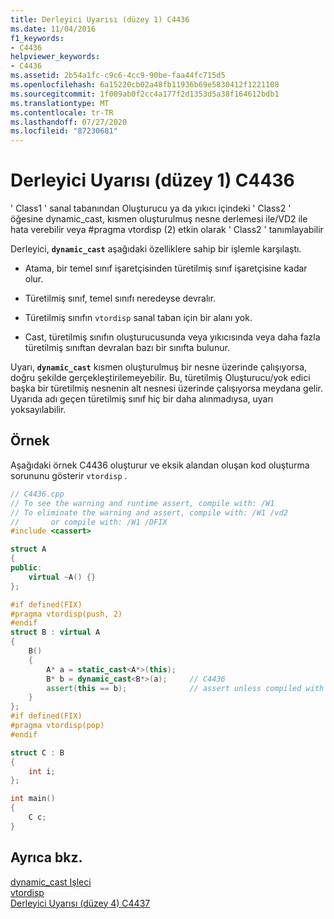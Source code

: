 ```yaml
---
title: Derleyici Uyarısı (düzey 1) C4436
ms.date: 11/04/2016
f1_keywords:
- C4436
helpviewer_keywords:
- C4436
ms.assetid: 2b54a1fc-c9c6-4cc9-90be-faa44fc715d5
ms.openlocfilehash: 6a15220cb02a48fb11936b69e5830412f1221108
ms.sourcegitcommit: 1f009ab0f2cc4a177f2d1353d5a38f164612bdb1
ms.translationtype: MT
ms.contentlocale: tr-TR
ms.lasthandoff: 07/27/2020
ms.locfileid: "87230681"
---
```

# <a name="compiler-warning-level-1-c4436"></a>Derleyici Uyarısı (düzey 1) C4436

' Class1 ' sanal tabanından Oluşturucu ya da yıkıcı içindeki ' Class2 ' öğesine dynamic_cast, kısmen oluşturulmuş nesne derlemesi ile/VD2 ile hata verebilir veya #pragma vtordisp (2) etkin olarak ' Class2 ' tanımlayabilir

Derleyici, **`dynamic_cast`** aşağıdaki özelliklere sahip bir işlemle karşılaştı.

- Atama, bir temel sınıf işaretçisinden türetilmiş sınıf işaretçisine kadar olur.

- Türetilmiş sınıf, temel sınıfı neredeyse devralır.

- Türetilmiş sınıfın `vtordisp` sanal taban için bir alanı yok.

- Cast, türetilmiş sınıfın oluşturucusunda veya yıkıcısında veya daha fazla türetilmiş sınıftan devralan bazı bir sınıfta bulunur.

Uyarı, **`dynamic_cast`** kısmen oluşturulmuş bir nesne üzerinde çalışıyorsa, doğru şekilde gerçekleştirilemeyebilir.  Bu, türetilmiş Oluşturucu/yok edici başka bir türetilmiş nesnenin alt nesnesi üzerinde çalışıyorsa meydana gelir.  Uyarıda adı geçen türetilmiş sınıf hiç bir daha alınmadıysa, uyarı yoksayılabilir.

## <a name="example"></a>Örnek

Aşağıdaki örnek C4436 oluşturur ve eksik alandan oluşan kod oluşturma sorununu gösterir `vtordisp` .

```cpp
// C4436.cpp
// To see the warning and runtime assert, compile with: /W1
// To eliminate the warning and assert, compile with: /W1 /vd2
//       or compile with: /W1 /DFIX
#include <cassert>

struct A
{
public:
    virtual ~A() {}
};

#if defined(FIX)
#pragma vtordisp(push, 2)
#endif
struct B : virtual A
{
    B()
    {
        A* a = static_cast<A*>(this);
        B* b = dynamic_cast<B*>(a);     // C4436
        assert(this == b);              // assert unless compiled with /vd2
    }
};
#if defined(FIX)
#pragma vtordisp(pop)
#endif

struct C : B
{
    int i;
};

int main()
{
    C c;
}
```

## <a name="see-also"></a>Ayrıca bkz.

[dynamic_cast Işleci](../../cpp/dynamic-cast-operator.md)<br/>
[vtordisp](../../preprocessor/vtordisp.md)<br/>
[Derleyici Uyarısı (düzey 4) C4437](../../error-messages/compiler-warnings/compiler-warning-level-4-c4437.md)
